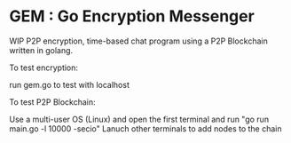 # GEM : Go Encryption Messenger

WIP P2P encryption, time-based chat program using a P2P Blockchain written in golang.

To test encryption:

run gem.go to test with localhost

To test P2P Blockchain:

Use a multi-user OS (Linux) and open the first terminal and run 
"go run main.go -l 10000 -secio"
Lanuch other terminals to add nodes to the chain